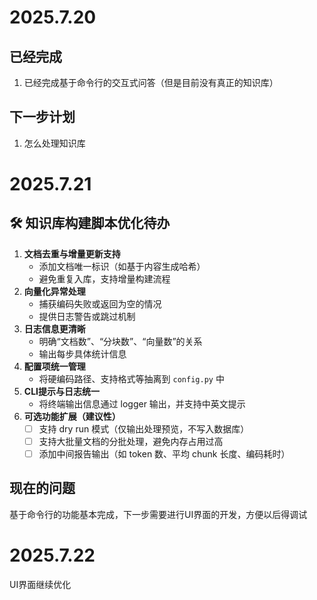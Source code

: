 # 2025.7.20
## 已经完成
1. 已经完成基于命令行的交互式问答（但是目前没有真正的知识库）
## 下一步计划
1. 怎么处理知识库

# 2025.7.21
## 🛠 知识库构建脚本优化待办
1. **文档去重与增量更新支持**
   * 添加文档唯一标识（如基于内容生成哈希）
   * 避免重复入库，支持增量构建流程
2. **向量化异常处理**
   * 捕获编码失败或返回为空的情况
   * 提供日志警告或跳过机制
3. **日志信息更清晰**
   * 明确“文档数”、“分块数”、“向量数”的关系
   * 输出每步具体统计信息
4. **配置项统一管理**
   * 将硬编码路径、支持格式等抽离到 `config.py` 中
5. **CLI提示与日志统一**
   * 将终端输出信息通过 logger 输出，并支持中英文提示
6. **可选功能扩展（建议性）**
   * [ ] 支持 dry run 模式（仅输出处理预览，不写入数据库）
   * [ ] 支持大批量文档的分批处理，避免内存占用过高
   * [ ] 添加中间报告输出（如 token 数、平均 chunk 长度、编码耗时）

## 现在的问题
基于命令行的功能基本完成，下一步需要进行UI界面的开发，方便以后得调试

# 2025.7.22
UI界面继续优化